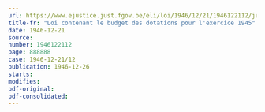 ```yaml
---
url: https://www.ejustice.just.fgov.be/eli/loi/1946/12/21/1946122112/justel
title-fr: "Loi contenant le budget des dotations pour l'exercice 1945"
date: 1946-12-21
source:
number: 1946122112
page: 888888
case: 1946-12-21/12
publication: 1946-12-26
starts:
modifies:
pdf-original:
pdf-consolidated:
---
```


